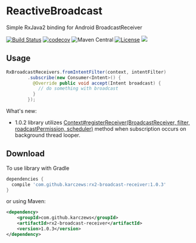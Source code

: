 # ReactiveBroadcast
Simple RxJava2 binding for Android BroadcastReceiver

[![Build Status](https://travis-ci.org/karczews/RxBroadcastReceiver.svg?branch=master)](https://travis-ci.org/karczews/RxBroadcastReceiver)
[![codecov](https://codecov.io/gh/karczews/RxBroadcastReceiver/branch/master/graph/badge.svg)](https://codecov.io/gh/karczews/RxBroadcastReceiver)
![Maven Central](https://img.shields.io/maven-central/v/com.github.karczews/rx2-broadcast-receiver.svg?style=flat) 
[![License](https://img.shields.io/badge/license-Apache%202.0-blue.svg)](https://github.com/karczews/RxBroadcastReceiver/blob/master/LICENSE) <a href="http://www.methodscount.com/?lib=com.github.karczews%3Arx2-broadcast-receiver%3A1.0.3"><img src="https://img.shields.io/badge/Methods and size-core: 30 | deps: 9458 | 6 KB-e91e63.svg"/></a></a>


Usage
--------
```java
RxBroadcastReceivers.fromIntentFilter(context, intentFilter)
        .subscribe(new Consumer<Intent>() {
          @Override public void accept(Intent broadcast) {
            // do something with broadcast
          }
        });
```


What's new:
- 1.0.2 library utilizes [Context#registerReceiver(BroadcastReceiver, filter, roadcastPermission, scheduler)](https://goo.gl/ytDVGb) method when subscription occurs on background thread looper.

Download
--------

To use library with Gradle

```groovy
dependencies {
  compile 'com.github.karczews:rx2-broadcast-receiver:1.0.3'
}
```

or using Maven:

```xml
<dependency>
    <groupId>com.github.karczews</groupId>
    <artifactId>rx2-broadcast-receiver</artifactId>
    <version>1.0.3</version>
</dependency>
```
